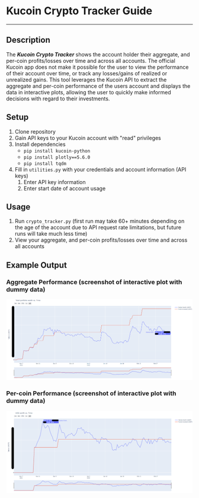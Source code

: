 # Kucoin Crypto Tracker Guide

---

## Description
The **_Kucoin Crypto Tracker_** shows the account holder their aggregate,
and per-coin profits/losses over time and across all accounts. The official
Kucoin app does not make it possible for the user to view the performance of
their account over time, or track any losses/gains of realized or unrealized
gains. This tool leverages the Kucoin API to extract the aggregate and
per-coin performance of the users account and displays the data in interactive
plots, allowing the user to quickly make informed decisions with regard to 
their investments.

## Setup
1. Clone repository 
2. Gain API keys to your Kucoin account with "read" privileges
3. Install dependencies
   - `pip install kucoin-python`
   - `pip install plotly==5.6.0`
   - `pip install tqdm`
4. Fill in `utilities.py` with your credentials and account information (API keys)
   1. Enter API key information
   2. Enter start date of account usage

## Usage
1. Run `crypto_tracker.py` (first run may take 60+ minutes depending on the age of the account due to
API request rate limitations, but future runs will take much less time)
2. View your aggregate, and per-coin profits/losses over time and across all accounts

## Example Output
### Aggregate Performance (screenshot of interactive plot with dummy data)
![img.png](readme/img.png)
### Per-coin Performance (screenshot of interactive plot with dummy data)
![img_1.png](readme/img_1.png)
